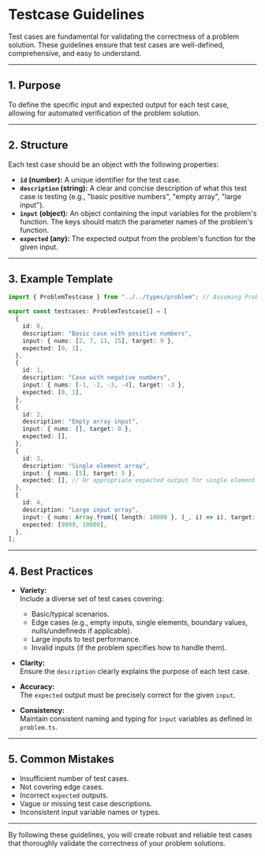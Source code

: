 # Testcase Guidelines

Test cases are fundamental for validating the correctness of a problem solution. These guidelines ensure that test cases are well-defined, comprehensive, and easy to understand.

---

## 1. Purpose

To define the specific input and expected output for each test case, allowing for automated verification of the problem solution.

---

## 2. Structure

Each test case should be an object with the following properties:

- **`id` (number):** A unique identifier for the test case.
- **`description` (string):** A clear and concise description of what this test case is testing (e.g., "basic positive numbers", "empty array", "large input").
- **`input` (object):** An object containing the input variables for the problem's function. The keys should match the parameter names of the problem's function.
- **`expected` (any):** The expected output from the problem's function for the given input.

---

## 3. Example Template

```ts
import { ProblemTestcase } from "../../types/problem"; // Assuming ProblemTestcase is defined

export const testcases: ProblemTestcase[] = [
  {
    id: 0,
    description: "Basic case with positive numbers",
    input: { nums: [2, 7, 11, 15], target: 9 },
    expected: [0, 1],
  },
  {
    id: 1,
    description: "Case with negative numbers",
    input: { nums: [-1, -2, -3, -4], target: -3 },
    expected: [0, 1],
  },
  {
    id: 2,
    description: "Empty array input",
    input: { nums: [], target: 0 },
    expected: [],
  },
  {
    id: 3,
    description: "Single element array",
    input: { nums: [5], target: 5 },
    expected: [], // Or appropriate expected output for single element
  },
  {
    id: 4,
    description: "Large input array",
    input: { nums: Array.from({ length: 10000 }, (_, i) => i), target: 19999 },
    expected: [9999, 10000],
  },
];
```

---

## 4. Best Practices

- **Variety:**  
  Include a diverse set of test cases covering:
    - Basic/typical scenarios.
    - Edge cases (e.g., empty inputs, single elements, boundary values, nulls/undefineds if applicable).
    - Large inputs to test performance.
    - Invalid inputs (if the problem specifies how to handle them).

- **Clarity:**  
  Ensure the `description` clearly explains the purpose of each test case.

- **Accuracy:**  
  The `expected` output must be precisely correct for the given `input`.

- **Consistency:**  
  Maintain consistent naming and typing for `input` variables as defined in `problem.ts`.

---

## 5. Common Mistakes

- Insufficient number of test cases.
- Not covering edge cases.
- Incorrect `expected` outputs.
- Vague or missing test case descriptions.
- Inconsistent input variable names or types.

---

By following these guidelines, you will create robust and reliable test cases that thoroughly validate the correctness of your problem solutions.